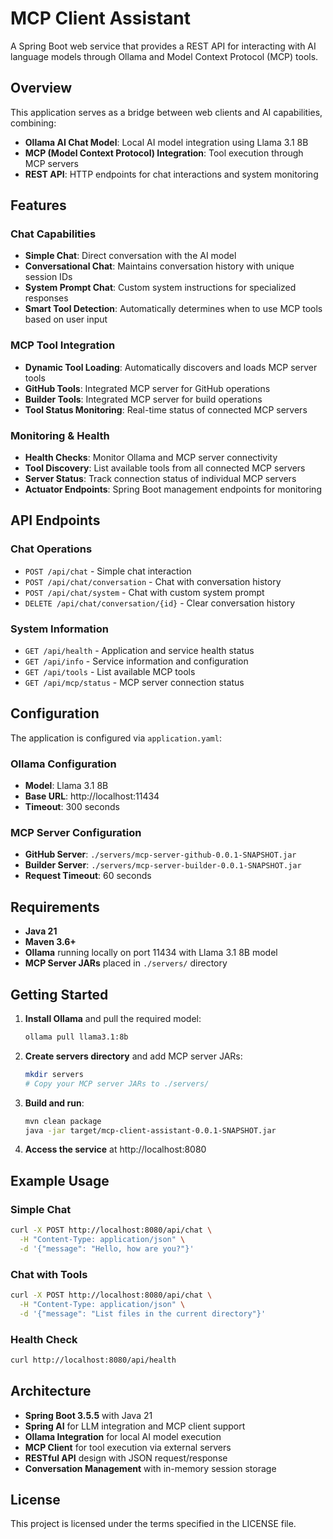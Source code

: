 
# MCP Client Assistant

A Spring Boot web service that provides a REST API for interacting with AI language models through Ollama and Model Context Protocol (MCP) tools.

## Overview

This application serves as a bridge between web clients and AI capabilities, combining:
- **Ollama AI Chat Model**: Local AI model integration using Llama 3.1 8B
- **MCP (Model Context Protocol) Integration**: Tool execution through MCP servers
- **REST API**: HTTP endpoints for chat interactions and system monitoring

## Features

### Chat Capabilities
- **Simple Chat**: Direct conversation with the AI model
- **Conversational Chat**: Maintains conversation history with unique session IDs  
- **System Prompt Chat**: Custom system instructions for specialized responses
- **Smart Tool Detection**: Automatically determines when to use MCP tools based on user input

### MCP Tool Integration
- **Dynamic Tool Loading**: Automatically discovers and loads MCP server tools
- **GitHub Tools**: Integrated MCP server for GitHub operations
- **Builder Tools**: Integrated MCP server for build operations
- **Tool Status Monitoring**: Real-time status of connected MCP servers

### Monitoring & Health
- **Health Checks**: Monitor Ollama and MCP server connectivity
- **Tool Discovery**: List available tools from all connected MCP servers
- **Server Status**: Track connection status of individual MCP servers
- **Actuator Endpoints**: Spring Boot management endpoints for monitoring

## API Endpoints

### Chat Operations
- `POST /api/chat` - Simple chat interaction
- `POST /api/chat/conversation` - Chat with conversation history
- `POST /api/chat/system` - Chat with custom system prompt
- `DELETE /api/chat/conversation/{id}` - Clear conversation history

### System Information  
- `GET /api/health` - Application and service health status
- `GET /api/info` - Service information and configuration
- `GET /api/tools` - List available MCP tools
- `GET /api/mcp/status` - MCP server connection status

## Configuration

The application is configured via `application.yaml`:

### Ollama Configuration
- **Model**: Llama 3.1 8B
- **Base URL**: http://localhost:11434
- **Timeout**: 300 seconds

### MCP Server Configuration
- **GitHub Server**: `./servers/mcp-server-github-0.0.1-SNAPSHOT.jar`
- **Builder Server**: `./servers/mcp-server-builder-0.0.1-SNAPSHOT.jar`
- **Request Timeout**: 60 seconds

## Requirements

- **Java 21**
- **Maven 3.6+**
- **Ollama** running locally on port 11434 with Llama 3.1 8B model
- **MCP Server JARs** placed in `./servers/` directory

## Getting Started

1. **Install Ollama** and pull the required model:
   ```bash
   ollama pull llama3.1:8b
   ```

2. **Create servers directory** and add MCP server JARs:
   ```bash
   mkdir servers
   # Copy your MCP server JARs to ./servers/
   ```

3. **Build and run**:
   ```bash
   mvn clean package
   java -jar target/mcp-client-assistant-0.0.1-SNAPSHOT.jar
   ```

4. **Access the service** at http://localhost:8080

## Example Usage

### Simple Chat
```bash
curl -X POST http://localhost:8080/api/chat \
  -H "Content-Type: application/json" \
  -d '{"message": "Hello, how are you?"}'
```

### Chat with Tools
```bash
curl -X POST http://localhost:8080/api/chat \
  -H "Content-Type: application/json" \
  -d '{"message": "List files in the current directory"}'
```

### Health Check
```bash
curl http://localhost:8080/api/health
```

## Architecture

- **Spring Boot 3.5.5** with Java 21
- **Spring AI** for LLM integration and MCP client support
- **Ollama Integration** for local AI model execution
- **MCP Client** for tool execution via external servers
- **RESTful API** design with JSON request/response
- **Conversation Management** with in-memory session storage

## License

This project is licensed under the terms specified in the LICENSE file.